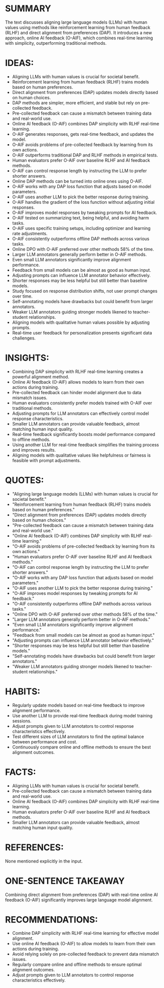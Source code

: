 # SUMMARY
The text discusses aligning large language models (LLMs) with human values using methods like reinforcement learning from human feedback (RLHF) and direct alignment from preferences (DAP). It introduces a new approach, online AI feedback (O-AIF), which combines real-time learning with simplicity, outperforming traditional methods.

# IDEAS:
- Aligning LLMs with human values is crucial for societal benefit.
- Reinforcement learning from human feedback (RLHF) trains models based on human preferences.
- Direct alignment from preferences (DAP) updates models directly based on human choices.
- DAP methods are simpler, more efficient, and stable but rely on pre-collected feedback.
- Pre-collected feedback can cause a mismatch between training data and real-world use.
- Online AI feedback (O-AIF) combines DAP simplicity with RLHF real-time learning.
- O-AIF generates responses, gets real-time feedback, and updates the model.
- O-AIF avoids problems of pre-collected feedback by learning from its own actions.
- O-AIF outperforms traditional DAP and RLHF methods in empirical tests.
- Human evaluators prefer O-AIF over baseline RLHF and AI feedback methods.
- O-AIF can control response length by instructing the LLM to prefer shorter answers.
- Online DAP methods can be turned into online ones using O-AIF.
- O-AIF works with any DAP loss function that adjusts based on model parameters.
- O-AIF uses another LLM to pick the better response during training.
- O-AIF handles the gradient of the loss function without adjusting initial responses.
- O-AIF improves model responses by tweaking prompts for AI feedback.
- O-AIF tested on summarizing text, being helpful, and avoiding harm tasks.
- O-AIF uses specific training setups, including optimizer and learning rate adjustments.
- O-AIF consistently outperforms offline DAP methods across various tasks.
- Online DPO with O-AIF preferred over other methods 58% of the time.
- Larger LLM annotators generally perform better in O-AIF methods.
- Even small LLM annotators significantly improve alignment performance.
- Feedback from small models can be almost as good as human input.
- Adjusting prompts can influence LLM annotator behavior effectively.
- Shorter responses may be less helpful but still better than baseline models.
- Study focused on response distribution shifts, not user prompt changes over time.
- Self-annotating models have drawbacks but could benefit from larger annotators.
- Weaker LLM annotators guiding stronger models likened to teacher-student relationships.
- Aligning models with qualitative human values possible by adjusting prompts.
- Real-time user feedback for personalization presents significant data challenges.

# INSIGHTS:
- Combining DAP simplicity with RLHF real-time learning creates a powerful alignment method.
- Online AI feedback (O-AIF) allows models to learn from their own actions during training.
- Pre-collected feedback can hinder model alignment due to data mismatch issues.
- Human evaluators consistently prefer models trained with O-AIF over traditional methods.
- Adjusting prompts for LLM annotators can effectively control model response characteristics.
- Smaller LLM annotators can provide valuable feedback, almost matching human input quality.
- Real-time feedback significantly boosts model performance compared to offline methods.
- Using another LLM for real-time feedback simplifies the training process and improves results.
- Aligning models with qualitative values like helpfulness or fairness is feasible with prompt adjustments.

# QUOTES:
- "Aligning large language models (LLMs) with human values is crucial for societal benefit."
- "Reinforcement learning from human feedback (RLHF) trains models based on human preferences."
- "Direct alignment from preferences (DAP) updates models directly based on human choices."
- "Pre-collected feedback can cause a mismatch between training data and real-world use."
- "Online AI feedback (O-AIF) combines DAP simplicity with RLHF real-time learning."
- "O-AIF avoids problems of pre-collected feedback by learning from its own actions."
- "Human evaluators prefer O-AIF over baseline RLHF and AI feedback methods."
- "O-AIF can control response length by instructing the LLM to prefer shorter answers."
- "O-AIF works with any DAP loss function that adjusts based on model parameters."
- "O-AIF uses another LLM to pick the better response during training."
- "O-AIF improves model responses by tweaking prompts for AI feedback."
- "O-AIF consistently outperforms offline DAP methods across various tasks."
- "Online DPO with O-AIF preferred over other methods 58% of the time."
- "Larger LLM annotators generally perform better in O-AIF methods."
- "Even small LLM annotators significantly improve alignment performance."
- "Feedback from small models can be almost as good as human input."
- "Adjusting prompts can influence LLM annotator behavior effectively."
- "Shorter responses may be less helpful but still better than baseline models."
- "Self-annotating models have drawbacks but could benefit from larger annotators."
- "Weaker LLM annotators guiding stronger models likened to teacher-student relationships."

# HABITS:
- Regularly update models based on real-time feedback to improve alignment performance.
- Use another LLM to provide real-time feedback during model training sessions.
- Adjust prompts given to LLM annotators to control response characteristics effectively.
- Test different sizes of LLM annotators to find the optimal balance between performance and cost.
- Continuously compare online and offline methods to ensure the best alignment outcomes.

# FACTS:
- Aligning LLMs with human values is crucial for societal benefit.
- Pre-collected feedback can cause a mismatch between training data and real-world use.
- Online AI feedback (O-AIF) combines DAP simplicity with RLHF real-time learning.
- Human evaluators prefer O-AIF over baseline RLHF and AI feedback methods.
- Smaller LLM annotators can provide valuable feedback, almost matching human input quality.

# REFERENCES:
None mentioned explicitly in the input.

# ONE-SENTENCE TAKEAWAY
Combining direct alignment from preferences (DAP) with real-time online AI feedback (O-AIF) significantly improves large language model alignment.

# RECOMMENDATIONS:
- Combine DAP simplicity with RLHF real-time learning for effective model alignment.
- Use online AI feedback (O-AIF) to allow models to learn from their own actions during training.
- Avoid relying solely on pre-collected feedback to prevent data mismatch issues.
- Regularly compare online and offline methods to ensure optimal alignment outcomes.
- Adjust prompts given to LLM annotators to control response characteristics effectively.